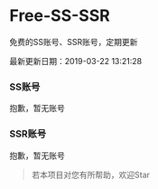 # Free-SS-SSR

免费的SS账号、SSR账号，定期更新

最新更新日期：2019-03-22 13:21:28 

### SS账号

抱歉，暂无账号

### SSR账号

抱歉，暂无账号



> 若本项目对您有所帮助，欢迎Star